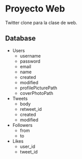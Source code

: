 # Proyecto Web

Twitter clone para la clase de web.

## Database

- Users
	- username
	- password
	- email
	- name
	- created
	- modified
	- profilePicturePath
	- coverPhotoPath
- Tweets
	- body
	- retweet_id
	- created
	- modified
- Followers
	- from
	- to
- Likes
	- user_id
	- tweet_id

